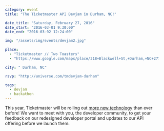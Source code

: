```yaml
---
category: event
title: "The Ticketmaster API Devjam in Durham, NC!"

date_title: "Saturday, February 27, 2016"
date_start: "2016-03-01 9:30:00"
date_end: "2016-03-02 12:24:00"

img: "/assets/img/events/devjam2.jpg"

place: 
  - "Ticketmaster // Two Toasters"
  - "https://www.google.com/maps/place/318+Blackwell+St,+Durham,+NC+27701/@35.9932503,-78.9066525,17z/data=!3m1!4b1!4m2!3m1!1s0x89ace46cc0e5f9dd:0x3df231f8fbd83002"

city: " Durham, NC"

rsvp: "http://universe.com/tmdevjam-durham"

tags: 
  - devjam
  - hackathon
---
```


This year, Ticketmaster will be rolling out [more new technology](https://medium.com/ticketmaster-tech/open-platform-at-ticketmaster-e1f3b05cd417) than ever before! We want to meet with you, the developer community, to get your feedback on our redesigned developer portal and updates to our API offering before we launch them.